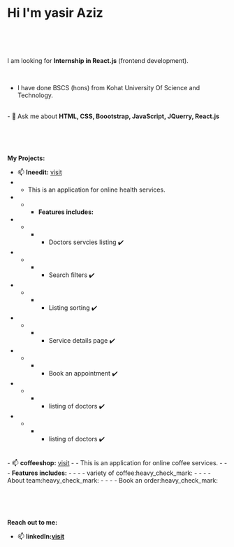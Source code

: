 <h1>Hi I'm yasir Aziz</h1>

<br /><br /><br />


I am looking for <b>Internship in React.js</b> (frontend development).</b>

<br />


- I have done BSCS (hons) from Kohat University Of Science and Technology.

<br />
- 💬 Ask me about <b>HTML, CSS, Boootstrap, JavaScript, JQuerry, React.js </b>

<br /><br /><br />


<b> My Projects:</b>
<br />
- 📫 <b>Ineedit:</b> <a href='https://ineedit-react.vercel.app/'>visit</a>
- - This is an application for online health services.
- - - <b>Features includes:</b> 
- - - - Doctors servcies listing :heavy_check_mark:
- - - - Search filters :heavy_check_mark:
- - - - Listing sorting :heavy_check_mark:
- - - - Service details page :heavy_check_mark:
- - - - Book an appointment :heavy_check_mark:
- - - - listing of doctors :heavy_check_mark:
- - - - listing of doctors :heavy_check_mark:

<br />
- 📫 <b>coffeeshop:</b> <a href='https://github.com/yasirazizpk/coffeeshop'>visit</a>
- - This is an application for online coffee services.
- - - <b>Features includes:</b> 
- - - - variety of coffee:heavy_check_mark:
- - - - About team:heavy_check_mark:
- - - - Book an order:heavy_check_mark:


<br /><br /><br />

<b>Reach out to me: </b>
- 📫 <b>linkedIn:<a href='https://www.linkedin.com/in/yasir-aziz-b5339724a'>visit</a></b>

